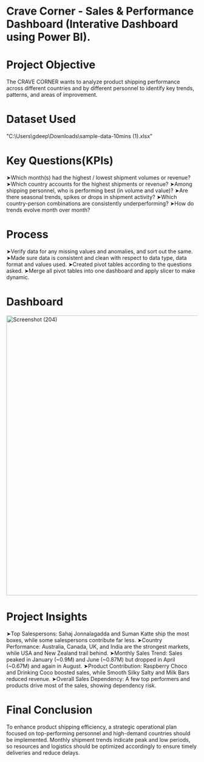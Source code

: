 # Crave Corner - Sales & Performance Dashboard (Interative Dashboard using Power BI).
# Project Objective
The CRAVE CORNER wants to analyze product shipping performance across different countries and by different personnel to identify key trends, patterns, and areas of improvement.
# Dataset Used
"C:\Users\gdeep\Downloads\sample-data-10mins (1).xlsx"
# Key Questions(KPIs)
➤Which month(s) had the highest / lowest shipment volumes or revenue?
➤Which country accounts for the highest shipments or revenue?
➤Among shipping personnel, who is performing best (in volume and value)?
➤Are there seasonal trends, spikes or drops in shipment activity?
➤Which country-person combinations are consistently underperforming?
➤How do trends evolve month over month?
# Process
➤Verify data for any missing values and anomalies, and sort out the same.
➤Made sure data is consistent and clean with respect to data type, data format and values used.
➤Created pivot tables according to the questions asked.
➤Merge all pivot tables into one dashboard and apply slicer to make dynamic.
# Dashboard
<img width="1305" height="736" alt="Screenshot (204)" src="https://github.com/user-attachments/assets/f8139def-9e51-4d39-9d74-20a83690af39" />

# Project Insights
➤Top Salespersons: Sahaj Jonnalagadda and Suman Katte ship the most boxes, while some salespersons contribute far less.
➤Country Performance: Australia, Canada, UK, and India are the strongest markets, while USA and New Zealand trail behind.
➤Monthly Sales Trend: Sales peaked in January (~0.9M) and June (~0.87M) but dropped in April (~0.67M) and again in August.
➤Product Contribution: Raspberry Choco and Drinking Coco boosted sales, while Smooth Silky Salty and Milk Bars reduced revenue.
➤Overall Sales Dependency: A few top performers and products drive most of the sales, showing dependency risk.
# Final Conclusion
To enhance product shipping efficiency, a strategic operational plan focused on top-performing personnel and high-demand countries should be implemented. Monthly shipment trends indicate peak and low periods, so resources and logistics should be optimized accordingly to ensure timely deliveries and reduce delays.
